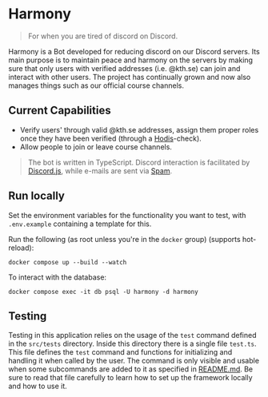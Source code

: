 # Harmony

> For when you are tired of discord on Discord.

Harmony is a Bot developed for reducing discord on our Discord servers. Its main purpose is to maintain peace and harmony on the servers by making sure that only users with verified addresses (i.e. @kth.se) can join and interact with other users. The project has continually grown and now also manages things such as our official course channels.

## Current Capabilities

- Verify users' through valid @kth.se addresses, assign them proper roles once they have been verified (through a [Hodis](https://hodis.datasektionen.se/)-check).
- Allow people to join or leave course channels.

> The bot is written in TypeScript. Discord interaction is facilitated by [Discord.js](https://discord.js.org/), while e-mails are sent via [Spam](https://github.com/datasektionen/spam).

## Run locally

Set the environment variables for the functionality you want to test, with `.env.example` containing a template for this.

Run the following (as root unless you're in the `docker` group) (supports hot-reload):

```
docker compose up --build --watch
```

To interact with the database:

```
docker compose exec -it db psql -U harmony -d harmony
```

## Testing

Testing in this application relies on the usage of the `test` command defined in the `src/tests` directory. Inside this directory there is a single file `test.ts`. This file defines the `test` command and functions for initializing and handling it when called by the user. The command is only visible and usable when some subcommands are added to it as specified in [README.md](https://github.com/datasektionen/harmony/blob/addtest/src/tests/README.md). Be sure to read that file carefully to learn how to set up the framework locally and how to use it.
